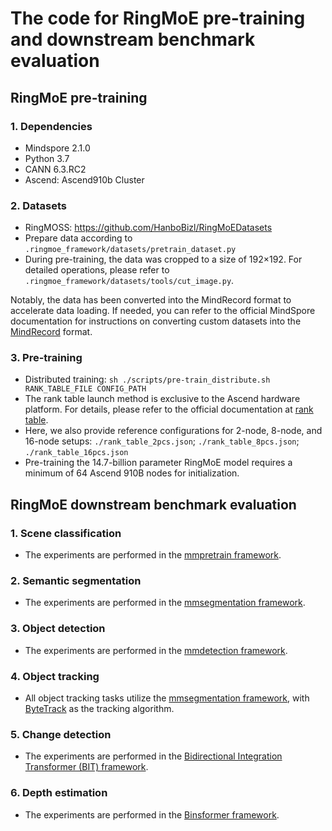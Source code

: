 # The code for RingMoE pre-training and downstream benchmark evaluation
## RingMoE pre-training
### 1. Dependencies
- Mindspore 2.1.0
- Python 3.7
- CANN 6.3.RC2
- Ascend: Ascend910b Cluster
### 2. Datasets
- RingMOSS: https://github.com/HanboBizl/RingMoEDatasets
- Prepare data according to `.ringmoe_framework/datasets/pretrain_dataset.py`
- During pre-training, the data was cropped to a size of 192×192. For detailed operations, please refer to `.ringmoe_framework/datasets/tools/cut_image.py`.

Notably, the data has been converted into the MindRecord format to accelerate data loading.
If needed, you can refer to the official MindSpore documentation for instructions on converting custom datasets into the [MindRecord](https://www.mindspore.cn/docs/zh-CN/r2.4.10/api_python/mindspore.mindrecord.html) format.
### 3. Pre-training
- Distributed training: `sh ./scripts/pre-train_distribute.sh RANK_TABLE_FILE CONFIG_PATH`
- The rank table launch method is exclusive to the Ascend hardware platform.
For details, please refer to the official documentation at [rank table](https://www.mindspore.cn/docs/zh-CN/r2.4.10/model_train/parallel/rank_table.html#%E5%A4%9A%E6%9C%BA%E5%A4%9A%E5%8D%A1).
- Here, we also provide reference configurations for 2-node, 8-node, and 16-node setups: `./rank_table_2pcs.json`; `./rank_table_8pcs.json`; `./rank_table_16pcs.json`
- Pre-training the 14.7-billion parameter RingMoE model requires a minimum of 64 Ascend 910B nodes for initialization.

## RingMoE downstream benchmark evaluation
### 1. Scene classification
- The experiments are performed in the [mmpretrain framework](https://github.com/open-mmlab/mmpretrain).
### 2. Semantic segmentation
- The experiments are performed in the [mmsegmentation framework](https://github.com/open-mmlab/mmsegmentation).
### 3. Object detection
- The experiments are performed in the [mmdetection framework](https://github.com/open-mmlab/mmdetection).
### 4. Object tracking
- All object tracking tasks utilize the [mmsegmentation framework](https://github.com/open-mmlab/mmsegmentation), with [ByteTrack](https://github.com/ifzhang/ByteTrack) as the tracking algorithm.
### 5. Change detection
- The experiments are performed in the [Bidirectional Integration Transformer (BIT) framework](https://github.com/justchenhao/BIT_CD).
### 6. Depth estimation
- The experiments are performed in the [Binsformer framework](https://github.com/zhyever/Monocular-Depth-Estimation-Toolbox).